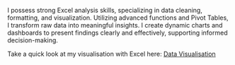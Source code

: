 I possess strong Excel analysis skills, specializing in data cleaning, formatting, and visualization. Utilizing advanced functions and Pivot Tables, I transform raw data into meaningful insights. I create dynamic charts and dashboards to present findings clearly and effectively, supporting informed decision-making.

Take a quick look at my visualisation with Excel here: [Data Visualisation](https://www.canva.com/design/DAGU9SKM380/YQnieZEftTr4ofXxy0HJMg/edit?utm_content=DAGU9SKM380&utm_campaign=designshare&utm_medium=link2&utm_source=sharebutton)
